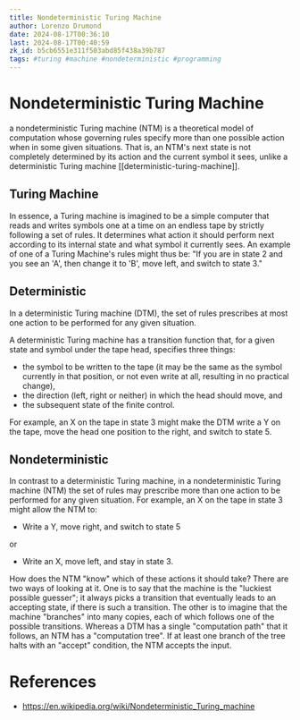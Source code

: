 ```yaml
---
title: Nondeterministic Turing Machine
author: Lorenzo Drumond
date: 2024-08-17T00:36:10
last: 2024-08-17T00:40:59
zk_id: b5cb6551e311f503abd85f438a39b787
tags: #turing #machine #nondeterministic #programming
---
```



# Nondeterministic Turing Machine

a nondeterministic Turing machine (NTM) is a theoretical model of computation whose governing rules specify more than one possible action when in some given situations. That is, an NTM's next state is not completely determined by its action and the current symbol it sees, unlike a deterministic Turing machine [[deterministic-turing-machine]].

## Turing Machine

In essence, a Turing machine is imagined to be a simple computer that reads and writes symbols one at a time on an endless tape by strictly following a set of rules. It determines what action it should perform next according to its internal state and what symbol it currently sees. An example of one of a Turing Machine's rules might thus be: "If you are in state 2 and you see an 'A', then change it to 'B', move left, and switch to state 3."

## Deterministic

In a deterministic Turing machine (DTM), the set of rules prescribes at most one action to be performed for any given situation.

A deterministic Turing machine has a transition function that, for a given state and symbol under the tape head, specifies three things:

-  the symbol to be written to the tape (it may be the same as the symbol currently in that position, or not even write at all, resulting in no practical change),
-  the direction (left, right or neither) in which the head should move, and
-  the subsequent state of the finite control.

For example, an X on the tape in state 3 might make the DTM write a Y on the tape, move the head one position to the right, and switch to state 5.

## Nondeterministic

In contrast to a deterministic Turing machine, in a nondeterministic Turing
machine (NTM) the set of rules may prescribe more than one action to be
performed for any given situation. For example, an X on the tape in state 3
might allow the NTM to:

- Write a Y, move right, and switch to state 5

or

- Write an X, move left, and stay in state 3.

How does the NTM "know" which of these actions it should take? There are two
ways of looking at it. One is to say that the machine is the "luckiest possible
guesser"; it always picks a transition that eventually leads to an accepting
state, if there is such a transition. The other is to imagine that the machine
"branches" into many copies, each of which follows one of the possible
transitions. Whereas a DTM has a single "computation path" that it follows, an
NTM has a "computation tree". If at least one branch of the tree halts with an
"accept" condition, the NTM accepts the input.

# References

- https://en.wikipedia.org/wiki/Nondeterministic_Turing_machine
